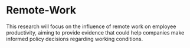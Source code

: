 # Remote-Work
This research will focus on the influence of remote work on employee productivity, aiming to provide evidence that could help companies make informed policy decisions regarding working conditions.

